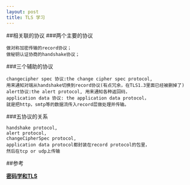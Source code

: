 ```yaml
---
layout: post
title: TLS 学习
---
```


##相关联的协议
###两个主要的协议

```
做对称加密传输的record协议；
做秘钥认证协商的handshake协议；
```
###三个辅助的协议

```
changecipher spec 协议:the change cipher spec protocol,
用来通知对端从handshake切换到record协议(有点冗余，在TLS1.3里面已经被删掉了)
alert协议:the alert protocol, 用来通知各种返回码，
application data 协议: the application data protocol，
就是把http，smtp等的数据流传入record层做处理并传输。

```
###五协议的关系
```
handshake protocol,
alert protocol,
changeCipherSpec protocol,
application data protocol都封装在record protocol的包里，
然后在tcp or udp上传输
```

##参考

[**密码学和TLS**](https://blog.helong.info/blog/2015/09/06/tls-protocol-analysis-and-crypto-protocol-design/)

